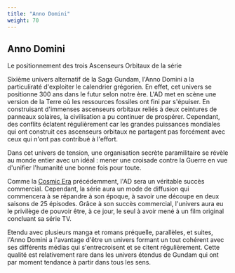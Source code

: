```yaml
---
title: "Anno Domini"
weight: 70
---
```


Anno Domini
-----------


Le positionnement des trois Ascenseurs Orbitaux de la série


Sixième univers alternatif de la Saga Gundam, l'Anno Domini a la particuliraté d'exploiter le calendrier grégorien. En effet, cet univers se positionne 300 ans dans le futur selon notre ère. L'AD met en scène une version de la Terre où les ressources fossiles ont fini par s'épuiser. En construisant d'immenses ascenseurs orbitaux reliés à deux ceintures de panneaux solaires, la civilisation a pu continuer de prospérer. Cependant, des conflits éclatent régulièrement car les grandes puissances mondiales qui ont construit ces ascenseurs orbitaux ne partagent pas forcément avec ceux qui n'ont pas contribué à l'effort. 
  
Dans cet univers de tension, une organisation secrète paramilitaire se révèle au monde entier avec un idéal : mener une croisade contre la Guerre en vue d'unifier l'humanité une bonne fois pour toute.


Comme la [Cosmic Era](ce/index.html) précédemment, l'AD sera un véritable succès commercial. Cependant, la série aura un mode de diffusion qui commencera à se répandre à son époque, à savoir une découpe en deux saisons de 25 épisodes. Grâce à son succès commercial, l'univers aura eu le privilège de pouvoir être, à ce jour, le seul à avoir mené à un film original concluant sa série TV.
  
Etendu avec plusieurs manga et romans préquelle, parallèles, et suites, l'Anno Domini a l'avantage d'être un univers formant un tout cohérent avec ses différents médias qui s'entrecroisent et se citent régulièrement. Cette qualité est relativement rare dans les univers étendus de Gundam qui ont par moment tendance à partir dans tous les sens.

